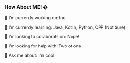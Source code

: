 ### How About ME! �

 🔭 I’m currently working on: Inc.
 
 🌱 I’m currently learning: Java, Kotlin, Python, CPP (Not Sure)
 
 👯 I’m looking to collaborate on: Nope!
 
 🤔 I’m looking for help with: Two of one
 
 💬 Ask me about: I'm cool.
